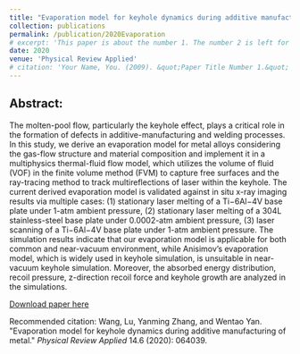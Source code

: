 ```yaml
---
title: "Evaporation model for keyhole dynamics during additive manufacturing of metal"
collection: publications
permalink: /publication/2020Evaporation
# excerpt: 'This paper is about the number 1. The number 2 is left for future work.'
date: 2020
venue: 'Physical Review Applied'
# citation: 'Your Name, You. (2009). &quot;Paper Title Number 1.&quot; <i>Physical Review Applied</i>. 1(1).'
---
```

Abstract:
---
The molten-pool flow, particularly the keyhole effect, plays a critical role in the formation of defects in additive-manufacturing and welding processes. In this study, we derive an evaporation model for metal alloys considering the gas-flow structure and material composition and implement it in a multiphysics thermal-fluid flow model, which utilizes the volume of fluid (VOF) in the finite volume method (FVM) to capture free surfaces and the ray-tracing method to track multireflections of laser within the keyhole. The current derived evaporation model is validated against in situ x-ray imaging results via multiple cases: (1) stationary laser melting of a Ti−6Al−4V base plate under 1-atm ambient pressure, (2) stationary laser melting of a 304L stainless-steel base plate under 0.0002-atm ambient pressure, (3) laser scanning of a Ti−6Al−4V base plate under 1-atm ambient pressure. The simulation results indicate that our evaporation model is applicable for both common and near-vacuum environment, while Anisimov’s evaporation model, which is widely used in keyhole simulation, is unsuitable in near-vacuum keyhole simulation. Moreover, the absorbed energy distribution, recoil pressure, z-direction recoil force and keyhole growth are analyzed in the simulations.

[Download paper here](https://journals.aps.org/prapplied/abstract/10.1103/PhysRevApplied.14.064039)

Recommended citation: Wang, Lu, Yanming Zhang, and Wentao Yan. "Evaporation model for keyhole dynamics during additive manufacturing of metal." <i>Physical Review Applied</i> 14.6 (2020): 064039.
